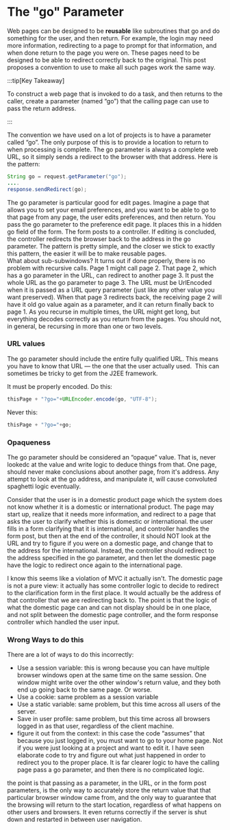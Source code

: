 #  The "go" Parameter

Web pages can be designed to be **reusable** like subroutines that go and do something for the user, and then return. For example, the login may need more information, redirecting to a page to prompt for that information, and when done return to the page you were on. These pages need to be designed to be able to redirect correctly back to the original. This post proposes a convention to use to make all such pages work the same way.  


:::tip[Key Takeaway]

To construct a web page that is invoked to do a task, and then returns to the caller, create a parameter (named “go”) that the calling page can use to pass the return address.

:::


The convention we have used on a lot of projects is to have a parameter called “go”. The only purpose of this is to provide a location to return to when processing is complete. The go parameter is always a complete web URL, so it simply sends a redirect to the browser with that address. Here is the pattern:

```java
String go = request.getParameter("go");
....
response.sendRedirect(go);
```


The go parameter is particular good for edit pages. Imagine a page that allows you to set your email preferences, and you want to be able to go to that page from any page, the user edits preferences, and then return. You pass the go parameter to the preference edit page. It places this in a hidden go field of the form. The form posts to a controller. If editing is concluded, the controller redirects the browser back to the address in the go parameter. The pattern is pretty simple, and the closer we stick to exactly this pattern, the easier it will be to make reusable pages.  
What about sub-subwindows? It turns out if done properly, there is no problem with recursive calls. Page 1 might call page 2. That page 2, which has a go parameter in the URL, can redirect to another page 3. It pust the whole URL as the go parameter to page 3. The URL must be UrlEncoded when it is passed as a URL query parameter (just like any other value you want preserved). When that page 3 redirects back, the receiving page 2 will have it old go value again as a parameter, and it can return finally back to page 1. As you recurse in multiple times, the URL might get long, but everything decodes correctly as you return from the pages. You should not, in general, be recursing in more than one or two levels.

### URL values

The go parameter should include the entire fully qualified URL. This means you have to know that URL — the one that the user actually used.  This can sometimes be tricky to get from the J2EE framework.

It must be properly encoded. Do this:

```java
thisPage + "?go="+URLEncoder.encode(go, "UTF-8");
```


Never this:

```java
thisPage + "?go="+go;
```


### Opaqueness

The go parameter should be considered an “opaque” value. That is, never lookedc at the value and write logic to deduce things from that. One page, should never make conclusions about another page, from it's address. Any attempt to look at the go address, and manipulate it, will cause convoluted spaghetti logic eventually. 

Consider that the user is in a domestic product page which the system does not know whether it is a domestic or international product. The page may start up, realize that it needs more information, and redirect to a page that asks the user to clarify whether this is domestic or international. the user fills in a form clarifying that it is international, and controller handles the form post, but then at the end of the controller, it should NOT look at the URL and try to figure if you were on a domestic page, and change that to the address for the international. Instead, the controller should redirect to the address specified in the go parameter, and then let the domestic page have the logic to redirect once again to the international page.

I know this seems like a violation of MVC it actually isn't. The domestic page is not a pure view: it actually has some controller logic to decide to redirect to the clarification form in the first place. It would actually be the address of that controller that we are redirecting back to. The point is that the logic of what the domestic page can and can not display should be in one place, and not split between the domestic page controller, and the form response controller which handled the user input.

### Wrong Ways to do this

There are a lot of ways to do this incorrectly:

*   Use a session variable: this is wrong because you can have multiple browser windows open at the same time on the same session. One window might write over the other window's return value, and they both end up going back to the same page. Or worse.
*   Use a cookie: same problem as a session variable
*   Use a static variable: same problem, but this time across all users of the server.
*   Save in user profile: same problem, but this time across all browsers logged in as that user, regardless of the client machine.
*   figure it out from the context: in this case the code “assumes” that because you just logged in, you must want to go to your home page. Not if you were just looking at a project and want to edit it. I have seen elaborate code to try and figure out what just happened in order to redirect you to the proper place. It is far clearer logic to have the calling page pass a go parameter, and then there is no complicated logic.

the point is that passing as a parameter, in the URL, or in the form post parameters, is the only way to accurately store the return value that that particular browser window came from, and the only way to guarantee that the browsing will return to the start location, regardless of what happens on other users and browsers. It even returns correctly if the server is shut down and restarted in between user navigation.  
